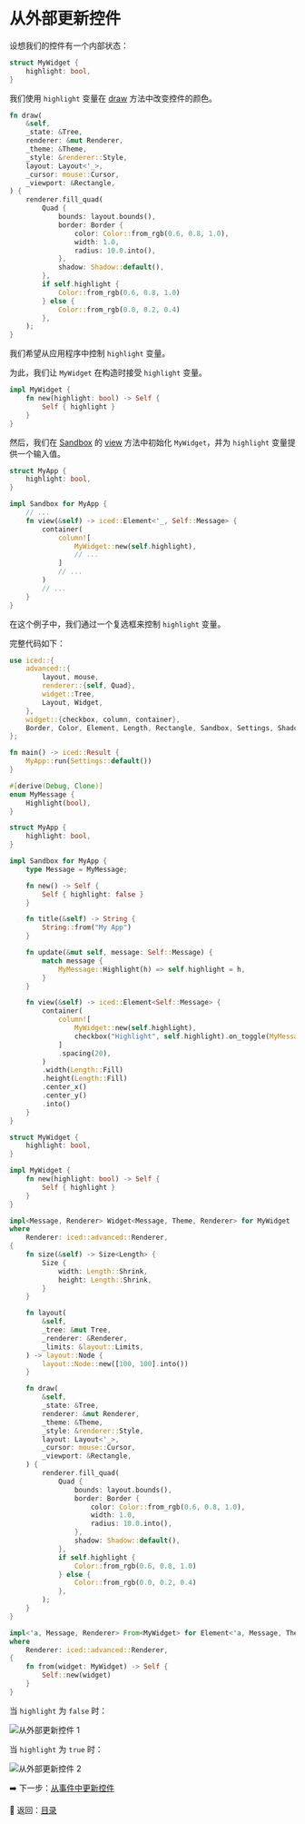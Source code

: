 
# 从外部更新控件

设想我们的控件有一个内部状态：

```rust
struct MyWidget {
    highlight: bool,
}
```

我们使用 `highlight` 变量在 [draw](https://docs.rs/iced/0.12.1/iced/advanced/widget/trait.Widget.html#tymethod.draw) 方法中改变控件的颜色。

```rust
fn draw(
    &self,
    _state: &Tree,
    renderer: &mut Renderer,
    _theme: &Theme,
    _style: &renderer::Style,
    layout: Layout<'_>,
    _cursor: mouse::Cursor,
    _viewport: &Rectangle,
) {
    renderer.fill_quad(
        Quad {
            bounds: layout.bounds(),
            border: Border {
                color: Color::from_rgb(0.6, 0.8, 1.0),
                width: 1.0,
                radius: 10.0.into(),
            },
            shadow: Shadow::default(),
        },
        if self.highlight {
            Color::from_rgb(0.6, 0.8, 1.0)
        } else {
            Color::from_rgb(0.0, 0.2, 0.4)
        },
    );
}
```

我们希望从应用程序中控制 `highlight` 变量。

为此，我们让 `MyWidget` 在构造时接受 `highlight` 变量。

```rust
impl MyWidget {
    fn new(highlight: bool) -> Self {
        Self { highlight }
    }
}
```

然后，我们在 [Sandbox](https://docs.rs/iced/0.12.1/iced/trait.Sandbox.html) 的 [view](https://docs.rs/iced/0.12.1/iced/trait.Sandbox.html#tymethod.view) 方法中初始化 `MyWidget`，并为 `highlight` 变量提供一个输入值。

```rust
struct MyApp {
    highlight: bool,
}

impl Sandbox for MyApp {
    // ...
    fn view(&self) -> iced::Element<'_, Self::Message> {
        container(
            column![
                MyWidget::new(self.highlight),
                // ...
            ]
            // ...
        )
        // ...
    }
}
```

在这个例子中，我们通过一个复选框来控制 `highlight` 变量。

完整代码如下：

```rust
use iced::{
    advanced::{
        layout, mouse,
        renderer::{self, Quad},
        widget::Tree,
        Layout, Widget,
    },
    widget::{checkbox, column, container},
    Border, Color, Element, Length, Rectangle, Sandbox, Settings, Shadow, Size, Theme,
};

fn main() -> iced::Result {
    MyApp::run(Settings::default())
}

#[derive(Debug, Clone)]
enum MyMessage {
    Highlight(bool),
}

struct MyApp {
    highlight: bool,
}

impl Sandbox for MyApp {
    type Message = MyMessage;

    fn new() -> Self {
        Self { highlight: false }
    }

    fn title(&self) -> String {
        String::from("My App")
    }

    fn update(&mut self, message: Self::Message) {
        match message {
            MyMessage::Highlight(h) => self.highlight = h,
        }
    }

    fn view(&self) -> iced::Element<Self::Message> {
        container(
            column![
                MyWidget::new(self.highlight),
                checkbox("Highlight", self.highlight).on_toggle(MyMessage::Highlight),
            ]
            .spacing(20),
        )
        .width(Length::Fill)
        .height(Length::Fill)
        .center_x()
        .center_y()
        .into()
    }
}

struct MyWidget {
    highlight: bool,
}

impl MyWidget {
    fn new(highlight: bool) -> Self {
        Self { highlight }
    }
}

impl<Message, Renderer> Widget<Message, Theme, Renderer> for MyWidget
where
    Renderer: iced::advanced::Renderer,
{
    fn size(&self) -> Size<Length> {
        Size {
            width: Length::Shrink,
            height: Length::Shrink,
        }
    }

    fn layout(
        &self,
        _tree: &mut Tree,
        _renderer: &Renderer,
        _limits: &layout::Limits,
    ) -> layout::Node {
        layout::Node::new([100, 100].into())
    }

    fn draw(
        &self,
        _state: &Tree,
        renderer: &mut Renderer,
        _theme: &Theme,
        _style: &renderer::Style,
        layout: Layout<'_>,
        _cursor: mouse::Cursor,
        _viewport: &Rectangle,
    ) {
        renderer.fill_quad(
            Quad {
                bounds: layout.bounds(),
                border: Border {
                    color: Color::from_rgb(0.6, 0.8, 1.0),
                    width: 1.0,
                    radius: 10.0.into(),
                },
                shadow: Shadow::default(),
            },
            if self.highlight {
                Color::from_rgb(0.6, 0.8, 1.0)
            } else {
                Color::from_rgb(0.0, 0.2, 0.4)
            },
        );
    }
}

impl<'a, Message, Renderer> From<MyWidget> for Element<'a, Message, Theme, Renderer>
where
    Renderer: iced::advanced::Renderer,
{
    fn from(widget: MyWidget) -> Self {
        Self::new(widget)
    }
}
```

当 `highlight` 为 `false` 时：

![从外部更新控件 1](./pic/updating_widgets_from_outside_1.png)

当 `highlight` 为 `true` 时：

![从外部更新控件 2](./pic/updating_widgets_from_outside_2.png)

:arrow_right: 下一步：[从事件中更新控件](./updating_widgets_from_events.md)

:blue_book: 返回：[目录](./../README.md)
